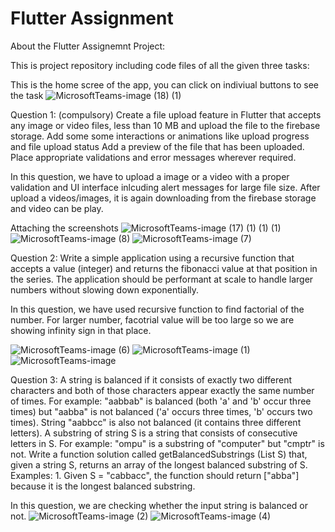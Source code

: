 # Flutter Assignment

About the Flutter Assignemnt Project:

This is project repository including code files of all the given three tasks:

This is the home scree of the app, you can click on indiviual buttons to see the task
![MicrosoftTeams-image (18) (1)](https://github.com/gaurav1246/Flutter-Assignment/assets/16500290/527f705e-222e-4407-90c9-cf8c035781b6)


Question 1: (compulsory)
Create a file upload feature in Flutter that accepts any image or video files, less than 10 MB and upload the file to the firebase storage.
Add some some interactions or animations like upload progress and file upload status Add a preview of the file that has been uploaded.
Place appropriate validations and error messages wherever required.

In this question, we have to upload a image or a video with a proper validation and UI interface inlcuding alert messages for large file size. After upload a videos/images, it is again downloading from the firebase storage and video can be play. 

Attaching the screenshots
![MicrosoftTeams-image (17) (1) (1) (1)](https://github.com/gaurav1246/Flutter-Assignment/assets/16500290/ecaedc41-e72b-40cf-a919-3c385e796ac6)
![MicrosoftTeams-image (8)](https://github.com/gaurav1246/Flutter-Assignment/assets/16500290/cab38912-1c52-4672-b21d-3d6f8f493ecc)
![MicrosoftTeams-image (7)](https://github.com/gaurav1246/Flutter-Assignment/assets/16500290/14a22c3c-a481-4ccb-b55a-88c1eae259fc)



Question 2:
Write a simple application using a recursive function that accepts a value (integer) and returns the fibonacci value at that position in the series. The application should be performant at scale to handle larger numbers without slowing down exponentially.

In this question, we have used recursive function to find factorial of the number. For larger number, facotrial value will be too large so we are showing infinity sign in that place.

![MicrosoftTeams-image (6)](https://github.com/gaurav1246/Flutter-Assignment/assets/16500290/2780f902-04d5-4e06-bcbf-181b5e711ae8)
![MicrosoftTeams-image (1)](https://github.com/gaurav1246/Flutter-Assignment/assets/16500290/1755e694-92a8-406d-b9b6-3be8f42c8fb0)
![MicrosoftTeams-image](https://github.com/gaurav1246/Flutter-Assignment/assets/16500290/0310d3c4-fa63-46e2-8f23-0c7b2a475ea5)



Question 3:
A string is balanced if it consists of exactly two different characters and both of those characters appear exactly the same number of times. For example: "aabbab" is balanced (both 'a' and 'b' occur three times) but "aabba" is not balanced ('a' occurs three times, 'b' occurs two times). String "aabbcc" is also not balanced (it contains three different letters). A substring of string S is a string that consists of consecutive letters in S. For example: "ompu" is a substring of "computer" but "cmptr" is not. Write a function solution called getBalancedSubstrings (List<String> S) that, given a string S, returns an array of the longest balanced substring of S.
Examples: 1. Given S = "cabbacc", the function should return ["abba"] because it is the longest balanced substring.

In this question, we are checking whether the input string is balanced or not. 
![MicrosoftTeams-image (2)](https://github.com/gaurav1246/Flutter-Assignment/assets/16500290/ab764693-2983-42f5-bb64-5a993542f915)
![MicrosoftTeams-image (4)](https://github.com/gaurav1246/Flutter-Assignment/assets/16500290/0d4d06b1-a74a-4453-9fd7-522d85598858)


